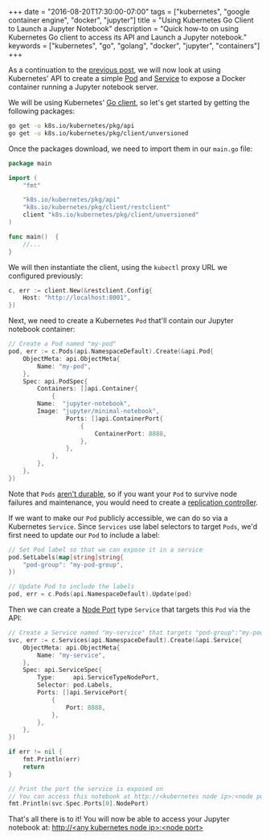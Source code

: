 +++
date = "2016-08-20T17:30:00-07:00"
tags = ["kubernetes", "google container engine", "docker", "jupyter"]
title = "Using Kubernetes Go Client to Launch a Jupyter Notebook"
description = "Quick how-to on using Kubernetes Go client to access its API and Launch a Jupyter notebook."
keywords = ["kubernetes", "go", "golang", "docker", "jupyter", "containers"]
+++

As a continuation to the [previous post](/post/kubernetes-on-google-container-engine), we will now look at using Kubernetes' API to create a simple [Pod](http://kubernetes.io/docs/user-guide/pods/#what-is-a-pod) and [Service](http://kubernetes.io/docs/user-guide/services/) to expose a Docker container running a Jupyter notebook server.

We will be using Kubernetes' [Go client](https://github.com/kubernetes/kubernetes/tree/master/pkg/client/unversioned), so let's get started by getting the following packages:

```bash
go get -u k8s.io/kubernetes/pkg/api
go get -u k8s.io/kubernetes/pkg/client/unversioned
```

Once the packages download, we need to import them in our `main.go` file:

```Go
package main

import (
	"fmt"

	"k8s.io/kubernetes/pkg/api"
	"k8s.io/kubernetes/pkg/client/restclient"
	client "k8s.io/kubernetes/pkg/client/unversioned"
)

func main()  {
	//...
}
```

We will then instantiate the client, using the `kubectl` proxy URL we configured previously:

```Go
c, err := client.New(&restclient.Config{
	Host: "http://localhost:8001",
})
```

Next, we need to create a Kubernetes `Pod` that'll contain our Jupyter notebook container:

```Go
// Create a Pod named "my-pod"
pod, err := c.Pods(api.NamespaceDefault).Create(&api.Pod{
	ObjectMeta: api.ObjectMeta{
		Name: "my-pod",
	},
	Spec: api.PodSpec{
		Containers: []api.Container{
			{
        Name:  "jupyter-notebook",
        Image: "jupyter/minimal-notebook",
				Ports: []api.ContainerPort{
					{
						ContainerPort: 8888,
					},
				},
			},
		},
	},
})
```

Note that `Pods` [aren't durable](http://kubernetes.io/docs/user-guide/pods/#durability-of-pods-or-lack-thereof), so if you want your `Pod` to survive node failures and maintenance, you would need to create a [replication controller](http://kubernetes.io/docs/user-guide/replication-controller/#what-is-a-replication-controller).

If we want to make our `Pod` publicly accessible, we can do so via a Kubernetes `Service`.  Since `Services` use label selectors to target `Pods`, we'd first need to update our `Pod` to include a label:

```Go
// Set Pod label so that we can expose it in a service
pod.SetLabels(map[string]string{
	"pod-group": "my-pod-group",
})

// Update Pod to include the labels
pod, err = c.Pods(api.NamespaceDefault).Update(pod)
```

Then we can create a [Node Port](http://kubernetes.io/docs/user-guide/services/#type-nodeport) type `Service` that targets this `Pod` via the API:

```Go
// Create a Service named "my-service" that targets "pod-group":"my-pod-group"  
svc, err := c.Services(api.NamespaceDefault).Create(&api.Service{
	ObjectMeta: api.ObjectMeta{
		Name: "my-service",
	},
	Spec: api.ServiceSpec{
		Type:     api.ServiceTypeNodePort,
		Selector: pod.Labels,
		Ports: []api.ServicePort{
			{
				Port: 8888,
			},
		},
	},
})

if err != nil {
	fmt.Println(err)
	return
}

// Print the port the service is exposed on
// You can access this notebook at http://<kubernetes node ip>:<node port>
fmt.Println(svc.Spec.Ports[0].NodePort)
```

That's all there is to it! You will now be able to access your Jupyter notebook at: [http://&lt;any kubernetes node ip&gt;:&lt;node port&gt;](#)
